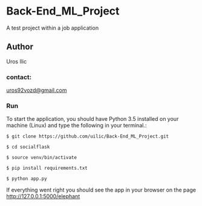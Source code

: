 # Back-End_ML_Project
A test project within a job application

## Author

Uros Ilic

### contact:
uros92vozd@gmail.com
### Run

To start the application, you should have Python 3.5 installed on your machine (Linux) and type the following in your terminal.:

```
$ git clone https://github.com/uilic/Back-End_ML_Project.git

$ cd socialflask

$ source venv/bin/activate

$ pip install requirements.txt

$ python app.py 
```
If everything went right you should see the app in your browser on the page  http://127.0.0.1:5000/elephant

